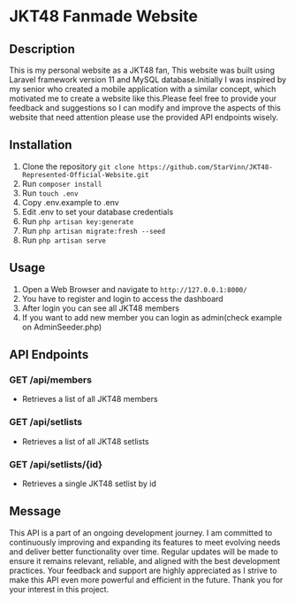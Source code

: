 # JKT48 Fanmade Website 
## Description
This is my personal website as a JKT48 fan, This website was built using Laravel framework version 11 and MySQL database.Initially I was inspired by my senior who created a mobile application with a similar concept, which motivated me to create a website like this.Please feel free to provide your feedback and suggestions so I can modify and improve the aspects of this website that need attention  please use the provided API endpoints wisely. 

## Installation
1. Clone the repository `git clone https://github.com/StarVinn/JKT48-Represented-Official-Website.git`
2. Run `composer install`
3. Run `touch .env`
4. Copy .env.example to .env
5. Edit .env to set your database credentials
6. Run `php artisan key:generate`
7. Run `php artisan migrate:fresh --seed`
8. Run `php artisan serve`

## Usage
1. Open a Web Browser and navigate to `http://127.0.0.1:8000/`
2. You have to register and login to access the dashboard
3. After login you can see all JKT48 members
4. If you want to add new member you can login as admin(check example on AdminSeeder.php)


## API Endpoints
### GET /api/members
- Retrieves a list of all JKT48 members
### GET /api/setlists
- Retrieves a list of all JKT48 setlists
### GET /api/setlists/{id}
- Retrieves a single JKT48 setlist by id


## Message
This API is a part of an ongoing development journey. I am committed to continuously improving and expanding its features to meet evolving needs and deliver better functionality over time. Regular updates will be made to ensure it remains relevant, reliable, and aligned with the best development practices. Your feedback and support are highly appreciated as I strive to make this API even more powerful and efficient in the future. Thank you for your interest in this project.

